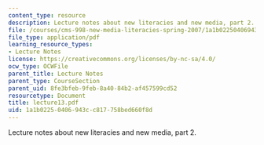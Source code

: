 ```yaml
---
content_type: resource
description: Lecture notes about new literacies and new media, part 2.
file: /courses/cms-998-new-media-literacies-spring-2007/1a1b02250406943cc817758bed660f8d_lecture13.pdf
file_type: application/pdf
learning_resource_types:
- Lecture Notes
license: https://creativecommons.org/licenses/by-nc-sa/4.0/
ocw_type: OCWFile
parent_title: Lecture Notes
parent_type: CourseSection
parent_uid: 8fe3bfeb-9feb-8a40-84b2-af457599cd52
resourcetype: Document
title: lecture13.pdf
uid: 1a1b0225-0406-943c-c817-758bed660f8d
---
```

Lecture notes about new literacies and new media, part 2.